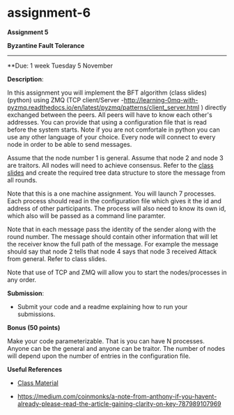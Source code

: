 # assignment-6

**Assignment 5**

**Byzantine Fault Tolerance**

******************

**Due: 1 week Tuesday 5 November


**Description**: 

In this assignment you will implement the BFT algorithm (class slides) (python) using ZMQ (TCP client/Server -http://learning-0mq-with-pyzmq.readthedocs.io/en/latest/pyzmq/patterns/client_server.html ) directly exchanged between the peers. All peers will have to know each other's addresses. You can provide that using a configuration file that is read before the system starts. Note if you are not comfortale in python you can use any other language of your choice. Every node will connect to every node in order to be able to send messages.

Assume that the node number 1 is general.  Assume that node 2 and node 3 are traitors. All nodes will need to achieve consensus. Refer to the [class slides](https://github.com/vu-resilient-distributed-systems/lectures-fall-2019/tree/master/Module-5-AvoidingFailures) and create the required tree data structure to store the message from all rounds.

Note that this is a one machine assignment. You will launch 7 processes. Each process should read in the configuration file which gives it the id and address of other participants. The process will also need to know its own id, which also will be passed as a command line paramter.

Note that in each message pass the identity of the sender along with the round number. The message should contain other information that will let the receiver know the full path of the message. For example the message should say that node 2 tells that node 4 says that node 3 received Attack from general. Refer to class slides.

Note that use of TCP and ZMQ will allow you to start the nodes/processes in any order.

**Submission**:

- Submit your code and a readme explaining how to run your submissions.

**Bonus (50 points)**

Make your code parameterizable. That is you can have N processes. Anyone can be the general and anyone can be traitor. The number of nodes will depend upon the number of entries in the configuration file.

**Useful References**

- [Class Material](https://github.com/vu-resilient-distributed-systems/lectures-fall-2019/tree/master/Module-5-AvoidingFailures)

- https://medium.com/coinmonks/a-note-from-anthony-if-you-havent-already-please-read-the-article-gaining-clarity-on-key-787989107969
